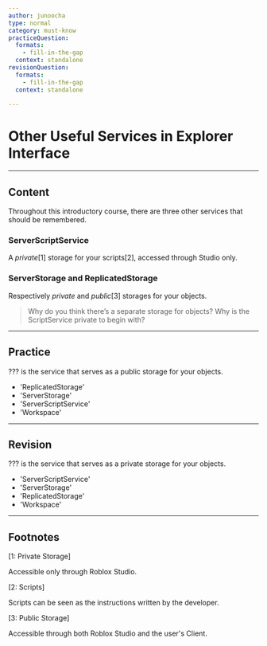 ```yaml
---
author: junoocha
type: normal
category: must-know
practiceQuestion:
  formats:
    - fill-in-the-gap
  context: standalone
revisionQuestion:
  formats:
    - fill-in-the-gap
  context: standalone

---
```


# Other Useful Services in Explorer Interface

---

## Content

Throughout this introductory course, there are three other services that should be remembered. 

### ServerScriptService

A *private*[1] storage for your scripts[2], accessed through Studio only.

### ServerStorage and ReplicatedStorage

Respectively *private* and *public*[3] storages for your objects.

> Why do you think there’s a separate storage for objects? Why is the ScriptService private to begin with? 

---

## Practice

??? is the service that serves as a public storage for your objects.
- 'ReplicatedStorage'
- 'ServerStorage'
- 'ServerScriptService'
- 'Workspace'


---
## Revision

??? is the service that serves as a private storage for your objects.
- 'ServerScriptService'
- 'ServerStorage'
- 'ReplicatedStorage'
- 'Workspace'

---

## Footnotes

[1: Private Storage]

Accessible only through Roblox Studio.

[2: Scripts]

Scripts can be seen as the instructions written by the developer.

[3: Public Storage]

Accessible through both Roblox Studio and the user's Client.